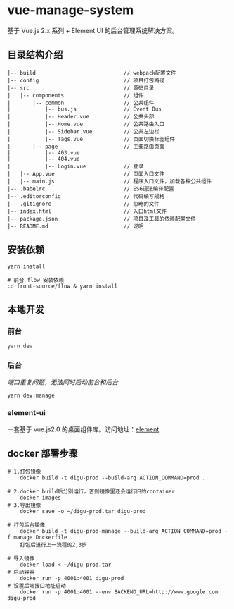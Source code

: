 # vue-manage-system

基于 Vue.js 2.x 系列 + Element UI 的后台管理系统解决方案。

## 目录结构介绍

    |-- build                            // webpack配置文件
    |-- config                           // 项目打包路径
    |-- src                              // 源码目录
    |   |-- components                   // 组件
    |       |-- common                   // 公共组件
    |           |-- bus.js           	 // Event Bus
    |           |-- Header.vue           // 公共头部
    |           |-- Home.vue           	 // 公共路由入口
    |           |-- Sidebar.vue          // 公共左边栏
    |           |-- Tags.vue           	 // 页面切换标签组件
    |       |-- page                   	 // 主要路由页面
    |           |-- 403.vue
    |           |-- 404.vue
    |           |-- Login.vue          	 // 登录
    |   |-- App.vue                      // 页面入口文件
    |   |-- main.js                      // 程序入口文件，加载各种公共组件
    |-- .babelrc                         // ES6语法编译配置
    |-- .editorconfig                    // 代码编写规格
    |-- .gitignore                       // 忽略的文件
    |-- index.html                       // 入口html文件
    |-- package.json                     // 项目及工具的依赖配置文件
    |-- README.md                        // 说明

## 安装依赖

```shell
yarn install

# 前台 flow 安装依赖
cd front-source/flow & yarn install
```

## 本地开发

### 前台

`yarn dev`

### 后台

_端口重复问题，无法同时启动前台和后台_

`yarn dev:manage`


### element-ui

一套基于 vue.js2.0 的桌面组件库。访问地址：[element](http://element.eleme.io/#/zh-CN/component/layout)

## docker 部署步骤

    # 1.打包镜像
        docker build -t digu-prod --build-arg ACTION_COMMAND=prod .
 
    # 2.docker build后分别运行，否则镜像里还会运行旧的container
        docker images
    # 3.导出镜像
        docker save -o ~/digu-prod.tar digu-prod
        
    # 打包后台镜像
        docker build -t digu-prod-manage --build-arg ACTION_COMMAND=prod -f manage.Dockerfile .  
        打包后进行上一流程的2,3步
    
    # 导入镜像
        docker load < ~/digu-prod.tar
    # 启动容器
        docker run -p 4001:4001 digu-prod
    # 设置后端接口地址启动
        docker run -p 4001:4001 --env BACKEND_URL=http://www.google.com digu-prod
 
